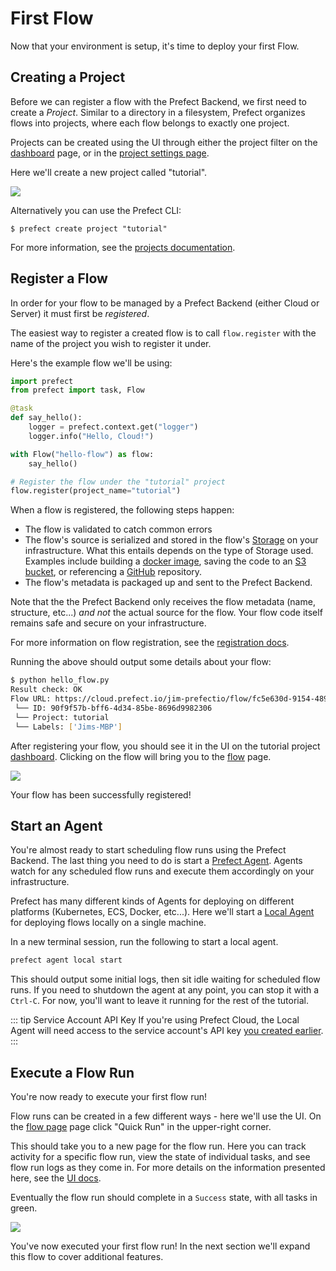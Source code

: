 # First Flow

Now that your environment is setup, it's time to deploy your first Flow.

## Creating a Project

Before we can register a flow with the Prefect Backend, we first need to create
a _Project_. Similar to a directory in a filesystem, Prefect organizes flows
into projects, where each flow belongs to exactly one project.

Projects can be created using the UI through either the project filter on the
[dashboard](/orchestration/ui/dashboard) page, or in the [project settings
page](/orchestration/ui/team-settings.md#projects).

Here we'll create a new project called "tutorial".

![](/orchestration/tutorial/create-project.png)

Alternatively you can use the Prefect CLI:

```
$ prefect create project "tutorial"
```

For more information, see the [projects documentation](/orchestration/concepts/projects.md).

## Register a Flow

In order for your flow to be managed by a Prefect Backend (either Cloud or
Server) it must first be _registered_.

The easiest way to register a created flow is to call `flow.register` with the
name of the project you wish to register it under.

Here's the example flow we'll be using:

```python
import prefect
from prefect import task, Flow

@task
def say_hello():
    logger = prefect.context.get("logger")
    logger.info("Hello, Cloud!")

with Flow("hello-flow") as flow:
    say_hello()

# Register the flow under the "tutorial" project
flow.register(project_name="tutorial")
```

When a flow is registered, the following steps happen:

- The flow is validated to catch common errors
- The flow's source is serialized and stored in the flow's
  [Storage](/orchestration/flow_config/storage.md) on your infrastructure.
  What this entails depends on the type of Storage used. Examples include building a
  [docker image](/orchestration/flow_config/storage.md#docker), saving the code
  to an [S3 bucket](/orchestration/flow_config/storage.md#aws-s3), or
  referencing a [GitHub](/orchestration/flow_config/storage.md#github)
  repository.
- The flow's metadata is packaged up and sent to the Prefect Backend.

Note that the the Prefect Backend only receives the flow metadata (name,
structure, etc...) _and not_ the actual source for the flow. Your flow code
itself remains safe and secure on your infrastructure.

For more information on flow registration, see the [registration
docs](/orchestration/concepts/flows.md#registration).

Running the above should output some details about your flow:

```bash
$ python hello_flow.py
Result check: OK
Flow URL: https://cloud.prefect.io/jim-prefectio/flow/fc5e630d-9154-489d-98d4-ea6ffabb9ca0
 └── ID: 90f9f57b-bff6-4d34-85be-8696d9982306
 └── Project: tutorial
 └── Labels: ['Jims-MBP']
```

After registering your flow, you should see it in the UI on the tutorial
project [dashboard](/orchestration/ui/dashboard.md). Clicking on the flow
will bring you to the [flow](/orchestration/ui/flow.md) page.

![](/orchestration/tutorial/hello-flow-page.png)

Your flow has been successfully registered!

## Start an Agent

You're almost ready to start scheduling flow runs using the Prefect Backend.
The last thing you need to do is start a [Prefect
Agent](/orchestration/agents/overview.md). Agents watch for any scheduled flow
runs and execute them accordingly on your infrastructure.

Prefect has many different kinds of Agents for deploying on different platforms
(Kubernetes, ECS, Docker, etc...). Here we'll start a [Local
Agent](/orchestration/agents/local.md) for deploying flows locally on a single
machine.

In a new terminal session, run the following to start a local agent.

```bash
prefect agent local start
```

This should output some initial logs, then sit idle waiting for scheduled flow
runs. If you need to shutdown the agent at any point, you can stop it with a
`Ctrl-C`. For now, you'll want to leave it running for the rest of the
tutorial.

::: tip Service Account API Key <Badge text="Cloud"/>
If you're using Prefect Cloud, the Local Agent will need access to the service account's API key [you created
earlier](/orchestration/tutorial/overview.html#create-a-service-account-key).
:::

## Execute a Flow Run

You're now ready to execute your first flow run!

Flow runs can be created in a few different ways - here we'll use the UI. On
the [flow page](/orchestration/ui/flow.md) page click "Quick Run" in the
upper-right corner.

This should take you to a new page for the flow run. Here you can track
activity for a specific flow run, view the state of individual tasks, and see
flow run logs as they come in. For more details on the information presented
here, see the [UI docs](/orchestration/ui/flow-run.md).

Eventually the flow run should complete in a `Success` state, with all tasks in
green.

![](/orchestration/tutorial/hello-flow-run-page.png)

You've now executed your first flow run! In the next section we'll expand this
flow to cover additional features.
